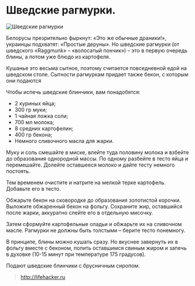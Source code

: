 # Шведские рагмурки.
![Шведские рагмурки](/images/Kulinar/Vipechka/ragmurki.jpg 'Шведские рагмурки')

Белорусы презрительно фыркнут: «Это же обычные драники!», украинцы подхватят: «Простые деруны». Но шведские рагмурки (от шведского «Raggmunk» – «волосатый пончик») – это в первую очередь блины, а потом уже блюдо из картофеля.

Кушанье это весьма сытное, поэтому считается повседневной едой на шведском столе. Сытности рагмуркам придает также бекон, с которым они подаются

Чтобы испечь шведские блинчики, вам понадобятся:

- 2 куриных яйца;
- 300 гр муки;
- 1 чайная ложка соли;
- 700 мл молока;
- 8 средних картофелин;
- 400 гр бекона;
- Немного сливочного масла для жарки.

Муку и соль смешайте в миске, влейте туда половину молока и взбейте до образования однородной массы. По одному разбейте в тесто яйца и перемешайте. Долейте оставшееся молоко и дайте тесту немного постоять.

Тем временем очистите и натрите на мелкой терке картофель. Добавьте его в тесто.

Обжарьте бекон на сковородке до образования золотистой корочки. Выложите обжаренный бекон на фольгу. Сохраните жир, оставшийся после жарки, аккуратно слейте его в отдельную мисочку.

Затем сформуйте картофельные оладьи и обжарьте их на сливочном масле. Рагмурки не должны быть толстыми – берите тесто понемногу.

В принципе, блины можно кушать сразу. Но вкуснее завернуть их в фольгу вместе с беконом, полить оставшимся свиным жиром и запечь в духовке (10-15 минут при температуре 175 градусов).

Подают шведские блинчики с брусничным сиропом.

> http://lifehacker.ru
